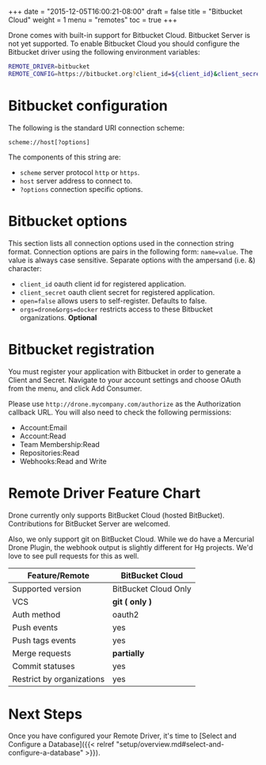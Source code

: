 +++
date = "2015-12-05T16:00:21-08:00"
draft = false
title = "Bitbucket Cloud"
weight = 1
menu = "remotes"
toc = true
+++

Drone comes with built-in support for Bitbucket Cloud. Bitbucket Server is not yet supported. To enable Bitbucket Cloud you should configure the Bitbucket driver using the following environment variables:

```bash
REMOTE_DRIVER=bitbucket
REMOTE_CONFIG=https://bitbucket.org?client_id=${client_id}&client_secret=${client_secret}
```

# Bitbucket configuration

The following is the standard URI connection scheme:

```
scheme://host[?options]
```

The components of this string are:

* `scheme` server protocol `http` or `https`.
* `host` server address to connect to.
* `?options` connection specific options.

# Bitbucket options

This section lists all connection options used in the connection string format. Connection options are pairs in the following form: `name=value`. The value is always case sensitive. Separate options with the ampersand (i.e. &) character:

* `client_id` oauth client id for registered application.
* `client_secret` oauth client secret for registered application.
* `open=false` allows users to self-register. Defaults to false.
* `orgs=drone&orgs=docker` restricts access to these Bitbucket organizations. **Optional**

# Bitbucket registration

You must register your application with Bitbucket in order to generate a Client and Secret. Navigate to your account settings and choose OAuth from the menu, and click Add Consumer.

Please use `http://drone.mycompany.com/authorize` as the Authorization callback URL. You will also need to check the following permissions:

* Account:Email
* Account:Read
* Team Membership:Read
* Repositories:Read
* Webhooks:Read and Write

# Remote Driver Feature Chart

Drone currently only supports BitBucket Cloud (hosted BitBucket). 
Contributions for BitBucket Server are welcomed.
 
Also, we only support git on BitBucket Cloud. While we do have a Mercurial 
Drone Plugin, the webhook output is slightly different for Hg projects. We'd 
love to see pull requests for this as well.

| Feature/Remote            | BitBucket Cloud      |
|---------------------------|----------------------|
| Supported version         | BitBucket Cloud Only |
| VCS                       | **git ( only )**     |
| Auth method               | oauth2               |
| Push events               | yes                  |
| Push tags events          | yes                  |
| Merge requests            | **partially**        |
| Commit statuses           | yes                  |
| Restrict by organizations | yes                  |

# Next Steps

Once you have configured your Remote Driver, it's time to [Select and 
Configure a Database]({{< relref "setup/overview.md#select-and-configure-a-database" >}}).
